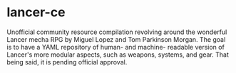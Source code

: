 # lancer-ce
Unofficial community resource compilation revolving around the wonderful Lancer mecha RPG by Miguel Lopez and Tom Parkinson Morgan. The goal is to have a YAML repository of human- and machine- readable version of Lancer's more modular aspects, such as weapons, systems, and gear. That being said, it is pending official approval.
